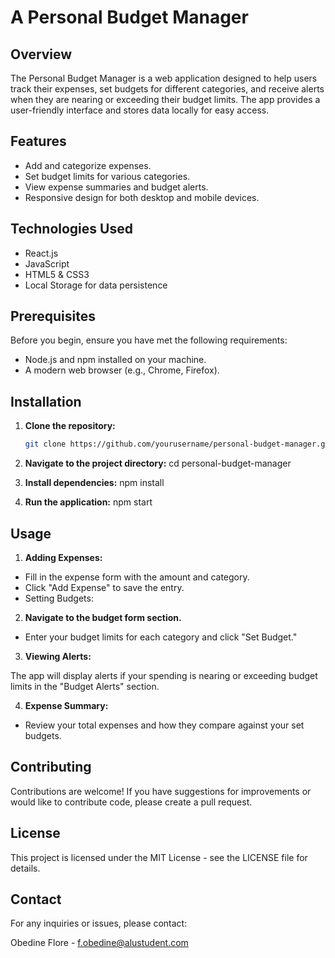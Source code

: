 # A Personal Budget Manager

## Overview
The Personal Budget Manager is a web application designed to help users track their expenses, set budgets for different categories, and receive alerts when they are nearing or exceeding their budget limits. The app provides a user-friendly interface and stores data locally for easy access.

## Features
- Add and categorize expenses.
- Set budget limits for various categories.
- View expense summaries and budget alerts.
- Responsive design for both desktop and mobile devices.

## Technologies Used
- React.js
- JavaScript
- HTML5 & CSS3
- Local Storage for data persistence

## Prerequisites
Before you begin, ensure you have met the following requirements:
- Node.js and npm installed on your machine.
- A modern web browser (e.g., Chrome, Firefox).

## Installation

1. **Clone the repository:**
   ```bash
   git clone https://github.com/yourusername/personal-budget-manager.git

2. **Navigate to the project directory:**
    cd personal-budget-manager

3. **Install dependencies:**
    npm install

4. **Run the application:**
    npm start

## Usage

1. **Adding Expenses:**

- Fill in the expense form with the amount and category.
- Click "Add Expense" to save the entry.
- Setting Budgets:

2. **Navigate to the budget form section.**
- Enter your budget limits for each category and click "Set Budget."

3. **Viewing Alerts:**

The app will display alerts if your spending is nearing or exceeding budget limits in the "Budget Alerts" section.

4. **Expense Summary:**

- Review your total expenses and how they compare against your set budgets.

## Contributing
Contributions are welcome! If you have suggestions for improvements or would like to contribute code, please create a pull request.

## License
This project is licensed under the MIT License - see the LICENSE file for details.

## Contact
For any inquiries or issues, please contact:

Obedine Flore - f.obedine@alustudent.com
